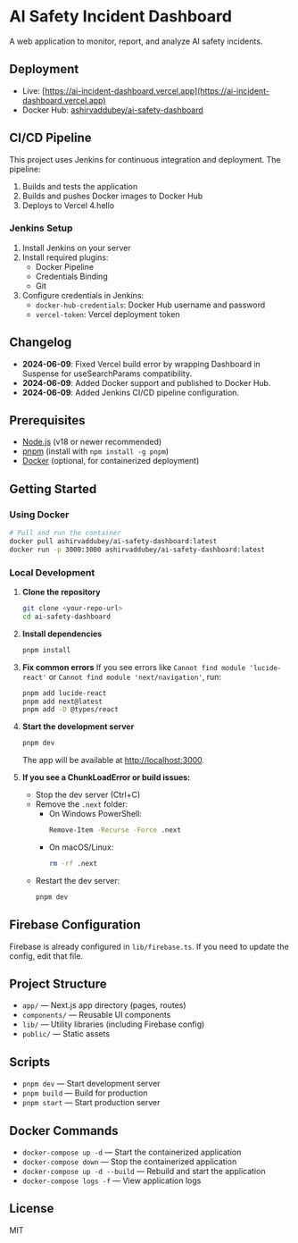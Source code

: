 # AI Safety Incident Dashboard

A web application to monitor, report, and analyze AI safety incidents.

## Deployment
- Live: [https://ai-incident-dashboard.vercel.app](https://ai-incident-dashboard.vercel.app)
- Docker Hub: [ashirvaddubey/ai-safety-dashboard](https://hub.docker.com/r/ashirvaddubey/ai-safety-dashboard)

## CI/CD Pipeline
This project uses Jenkins for continuous integration and deployment. The pipeline:
1. Builds and tests the application
2. Builds and pushes Docker images to Docker Hub
3. Deploys to Vercel
4.hello

### Jenkins Setup
1. Install Jenkins on your server
2. Install required plugins:
   - Docker Pipeline
   - Credentials Binding
   - Git
3. Configure credentials in Jenkins:
   - `docker-hub-credentials`: Docker Hub username and password
   - `vercel-token`: Vercel deployment token

## Changelog
- **2024-06-09**: Fixed Vercel build error by wrapping Dashboard in Suspense for useSearchParams compatibility.
- **2024-06-09**: Added Docker support and published to Docker Hub.
- **2024-06-09**: Added Jenkins CI/CD pipeline configuration.

## Prerequisites
- [Node.js](https://nodejs.org/) (v18 or newer recommended)
- [pnpm](https://pnpm.io/) (install with `npm install -g pnpm`)
- [Docker](https://www.docker.com/) (optional, for containerized deployment)

## Getting Started

### Using Docker
```bash
# Pull and run the container
docker pull ashirvaddubey/ai-safety-dashboard:latest
docker run -p 3000:3000 ashirvaddubey/ai-safety-dashboard:latest
```

### Local Development
1. **Clone the repository**
   ```sh
   git clone <your-repo-url>
   cd ai-safety-dashboard
   ```

2. **Install dependencies**
   ```sh
   pnpm install
   ```

3. **Fix common errors**
   If you see errors like `Cannot find module 'lucide-react'` or `Cannot find module 'next/navigation'`, run:
   ```sh
   pnpm add lucide-react
   pnpm add next@latest
   pnpm add -D @types/react
   ```

4. **Start the development server**
   ```sh
   pnpm dev
   ```
   The app will be available at [http://localhost:3000](http://localhost:3000).

5. **If you see a ChunkLoadError or build issues:**
   - Stop the dev server (Ctrl+C)
   - Remove the `.next` folder:
     - On Windows PowerShell:
       ```sh
       Remove-Item -Recurse -Force .next
       ```
     - On macOS/Linux:
       ```sh
       rm -rf .next
       ```
   - Restart the dev server:
     ```sh
     pnpm dev
     ```

## Firebase Configuration
Firebase is already configured in `lib/firebase.ts`. If you need to update the config, edit that file.

## Project Structure
- `app/` — Next.js app directory (pages, routes)
- `components/` — Reusable UI components
- `lib/` — Utility libraries (including Firebase config)
- `public/` — Static assets

## Scripts
- `pnpm dev` — Start development server
- `pnpm build` — Build for production
- `pnpm start` — Start production server

## Docker Commands
- `docker-compose up -d` — Start the containerized application
- `docker-compose down` — Stop the containerized application
- `docker-compose up -d --build` — Rebuild and start the application
- `docker-compose logs -f` — View application logs

## License
MIT 